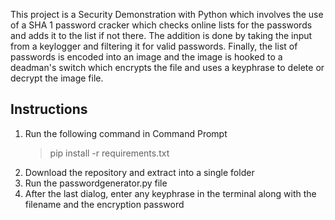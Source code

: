 This project is a Security Demonstration with Python which involves the use of a SHA 1 password cracker which checks online lists for the passwords and adds it to the list if not there. The addition is done by taking the input from a  keylogger and filtering it for valid passwords. Finally, the list of passwords is encoded into an image and the image is hooked to a deadman's switch which encrypts the file and uses a keyphrase to delete or decrypt the image file.

## Instructions

 1. Run the following command in Command Prompt
	> pip install -r requirements.txt
 2. Download the repository and extract into a single folder
 3. Run the passwordgenerator.py file
 4. After the last dialog, enter any keyphrase in the terminal along with the filename and the encryption password
